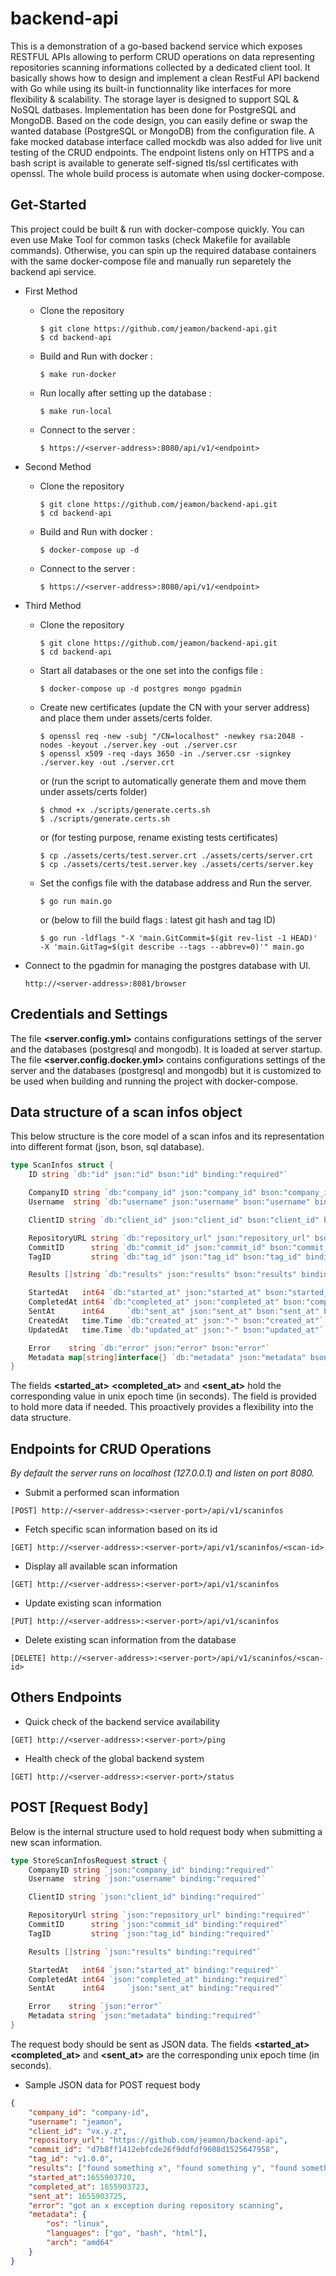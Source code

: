 # backend-api

This is a demonstration of a go-based backend service which exposes RESTFUL APIs allowing to perform CRUD operations on data representing repositories scanning informations collected by a dedicated client tool. It basically shows how to design and implement a clean RestFul API backend with Go while using its built-in functionnality like interfaces for more flexibility & scalability. The storage layer is designed to support SQL & NoSQL datbases. Implementation has been done for PostgreSQL and MongoDB. Based on the code design, you can easily define or swap the wanted database (PostgreSQL or MongoDB) from the configuration file. A fake mocked database interface called mockdb was also added for live unit testing of the CRUD endpoints. The endpoint listens only on HTTPS and a bash script is available to generate self-signed tls/ssl certificates with openssl. The whole build process is automate when using docker-compose.


## Get-Started

This project could be built & run with docker-compose quickly. You can even use Make Tool for common tasks (check Makefile for available commands).
Otherwise, you can spin up the required database containers with the same docker-compose file and manually run separetely the backend api service.

* First Method

	* Clone the repository

		```shell
		$ git clone https://github.com/jeamon/backend-api.git
		$ cd backend-api
		```

	* Build and Run with docker :

		```
		$ make run-docker
		```

	* Run locally after setting up the database :

		```
		$ make run-local
		```

	* Connect to the server :

		```
		$ https://<server-address>:8080/api/v1/<endpoint>
		```


* Second Method

	* Clone the repository

		```shell
		$ git clone https://github.com/jeamon/backend-api.git
		$ cd backend-api
		```

	* Build and Run with docker :

		```
		$ docker-compose up -d
		```

	* Connect to the server :

		```
		$ https://<server-address>:8080/api/v1/<endpoint>
		```

* Third Method

	* Clone the repository

		```shell
		$ git clone https://github.com/jeamon/backend-api.git
		$ cd backend-api
		```

	* Start all databases or the one set into the configs file :
		
		```
		$ docker-compose up -d postgres mongo pgadmin
		```

	* Create new certificates (update the CN with your server address) and place them under assets/certs folder.

		```shell
		$ openssl req -new -subj "/CN=localhost" -newkey rsa:2048 -nodes -keyout ./server.key -out ./server.csr
		$ openssl x509 -req -days 3650 -in ./server.csr -signkey ./server.key -out ./server.crt
		```

		or (run the script to automatically generate them and move them under assets/certs folder)

		```
		$ chmod +x ./scripts/generate.certs.sh
		$ ./scripts/generate.certs.sh
		```

		or (for testing purpose, rename existing tests certificates)

		```
		$ cp ./assets/certs/test.server.crt ./assets/certs/server.crt
		$ cp ./assets/certs/test.server.key ./assets/certs/server.key
		```

	* Set the configs file with the database address and Run the server.
				
		```
		$ go run main.go
		```

		or (below to fill the build flags : latest git hash and tag ID)

		```
		$ go run -ldflags "-X 'main.GitCommit=$(git rev-list -1 HEAD)' -X 'main.GitTag=$(git describe --tags --abbrev=0)'" main.go
		```
	
* Connect to the pgadmin for managing the postgres database with UI.
	
	```
	http://<server-address>:8081/browser
	```


## Credentials and Settings	
	
The file **<server.config.yml>** contains configurations settings of the server and the databases (postgresql and mongodb). It is loaded at server startup.
The file **<server.config.docker.yml>** contains configurations settings of the server and the databases (postgresql and mongodb) but it is customized to be used when building and running the project with docker-compose.



## Data structure of a scan infos object

This below structure is the core model of a scan infos and its representation into different format (json, bson, sql database). 

```go
type ScanInfos struct {
	ID string `db:"id" json:"id" bson:"id" binding:"required"`

	CompanyID string `db:"company_id" json:"company_id" bson:"company_id" binding:"required"`
	Username  string `db:"username" json:"username" bson:"username" binding:"required"`

	ClientID string `db:"client_id" json:"client_id" bson:"client_id" binding:"required"`

	RepositoryURL string `db:"repository_url" json:"repository_url" bson:"repository_url" binding:"required"`
	CommitID      string `db:"commit_id" json:"commit_id" bson:"commit_id" binding:"required"`
	TagID         string `db:"tag_id" json:"tag_id" bson:"tag_id" binding:"required"`

	Results []string `db:"results" json:"results" bson:"results" binding:"required"`

	StartedAt   int64 `db:"started_at" json:"started_at" bson:"started_at" binding:"required"`
	CompletedAt int64 `db:"completed_at" json:"completed_at" bson:"completed_at" binding:"required"`
	SentAt      int64     `db:"sent_at" json:"sent_at" bson:"sent_at" binding:"required"`
	CreatedAt   time.Time `db:"created_at" json:"-" bson:"created_at"`
	UpdatedAt   time.Time `db:"updated_at" json:"-" bson:"updated_at"`

	Error    string `db:"error" json:"error" bson:"error"`
	Metadata map[string]interface{} `db:"metadata" json:"metadata" bson:"metadata" binding:"required"`
}
```

The fields **<started_at>** **<completed_at>** and **<sent_at>** hold the corresponding value in unix epoch time (in seconds).
The field **<Metadata>** is provided to hold more data if needed. This proactively provides a flexibility into the data structure.


## Endpoints for CRUD Operations

*By default the server runs on localhost (127.0.0.1) and listen on port 8080.*

* Submit a performed scan information

```
[POST] http://<server-address>:<server-port>/api/v1/scaninfos
```


* Fetch specific scan information based on its id

```
[GET] http://<server-address>:<server-port>/api/v1/scaninfos/<scan-id>
```


* Display all available scan information

```
[GET] http://<server-address>:<server-port>/api/v1/scaninfos
```

* Update existing scan information

```
[PUT] http://<server-address>:<server-port>/api/v1/scaninfos
```

* Delete existing scan information from the database

```
[DELETE] http://<server-address>:<server-port>/api/v1/scaninfos/<scan-id>
```


## Others Endpoints

* Quick check of the backend service availability

```
[GET] http://<server-address>:<server-port>/ping
```

* Health check of the global backend system

```
[GET] http://<server-address>:<server-port>/status
```


## POST [Request Body]

Below is the internal structure used to hold request body when submitting a new scan information.

```go
type StoreScanInfosRequest struct {
	CompanyID string `json:"company_id" binding:"required"`
	Username  string `json:"username" binding:"required"`

	ClientID string `json:"client_id" binding:"required"`

	RepositoryUrl string `json:"repository_url" binding:"required"`
	CommitID      string `json:"commit_id" binding:"required"`
	TagID         string `json:"tag_id" binding:"required"`

	Results []string `json:"results" binding:"required"`

	StartedAt   int64 `json:"started_at" binding:"required"`
	CompletedAt int64 `json:"completed_at" binding:"required"`
	SentAt      int64     `json:"sent_at" binding:"required"`

	Error    string `json:"error"`
	Metadata string `json:"metadata" binding:"required"`
}
```

The request body should be sent as JSON data. The fields **<started_at>** **<completed_at>** and **<sent_at>** are the corresponding unix epoch time (in seconds).


* Sample JSON data for POST request body

```json
{
    "company_id": "company-id",
    "username": "jeamon",
    "client_id": "vx.y.z",
    "repository_url": "https://github.com/jeamon/backend-api",
    "commit_id": "d7b8ff1412ebfcde26f9ddfdf9608d1525647958",
    "tag_id": "v1.0.0",
    "results": ["found something x", "found something y", "found something z"],
    "started_at":1655903720,
    "completed_at": 1655903723,
    "sent_at": 1655903725,
    "error": "got an x exception during repository scanning",
    "metadata": {
        "os": "linux",
        "languages": ["go", "bash", "html"],
        "arch": "amd64"
    }
}
```